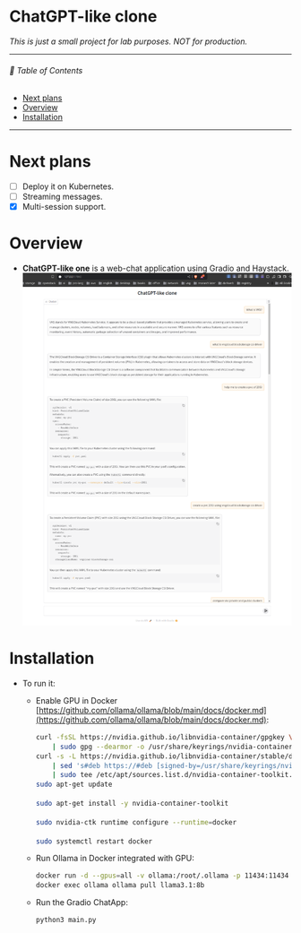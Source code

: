 # ChatGPT-like clone

_This is just a small project for lab purposes. NOT for production._
<hr>

###### 🌈 Table of Contents

- [Next plans](#next-plans)
- [Overview](#overview)
- [Installation](#installation)

<hr>

# Next plans

- [ ] Deploy it on Kubernetes.
- [ ] Streaming messages.
- [x] Multi-session support.

# Overview

- **ChatGPT-like one** is a web-chat application using Gradio and Haystack.
  ![](./assets/01.png)

# Installation

- To run it:
    - Enable GPU in
      Docker [https://github.com/ollama/ollama/blob/main/docs/docker.md](https://github.com/ollama/ollama/blob/main/docs/docker.md):
      ```bash
      curl -fsSL https://nvidia.github.io/libnvidia-container/gpgkey \
          | sudo gpg --dearmor -o /usr/share/keyrings/nvidia-container-toolkit-keyring.gpg
      curl -s -L https://nvidia.github.io/libnvidia-container/stable/deb/nvidia-container-toolkit.list \
          | sed 's#deb https://#deb [signed-by=/usr/share/keyrings/nvidia-container-toolkit-keyring.gpg] https://#g' \
          | sudo tee /etc/apt/sources.list.d/nvidia-container-toolkit.list
      sudo apt-get update
  
      sudo apt-get install -y nvidia-container-toolkit
  
      sudo nvidia-ctk runtime configure --runtime=docker
  
      sudo systemctl restart docker
      ```

    - Run Ollama in Docker integrated with GPU:
      ```bash
      docker run -d --gpus=all -v ollama:/root/.ollama -p 11434:11434 --name ollama ollama/ollama
      docker exec ollama ollama pull llama3.1:8b
    - Run the Gradio ChatApp:
      ```bash
      python3 main.py
      ```